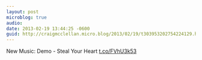 ```yaml
---
layout: post
microblog: true
audio: 
date: 2013-02-19 13:44:25 -0600
guid: http://craigmcclellan.micro.blog/2013/02/19/t303953202754224129.html
---
```

New Music: Demo - Steal Your Heart [t.co/FVhU3k53](http://t.co/FVhU3k53)

